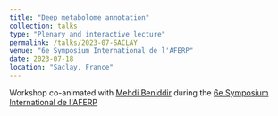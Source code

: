 ```yaml
---
title: "Deep metabolome annotation"
collection: talks
type: "Plenary and interactive lecture"
permalink: /talks/2023-07-SACLAY
venue: "6e Symposium International de l'AFERP"
date: 2023-07-18
location: "Saclay, France"
---
```


Workshop co-animated with [Mehdi Beniddir](https://www.wikidata.org/wiki/Q57858606) during
the [6e Symposium International de l'AFERP](https://aferp2023.sciencesconf.org)
